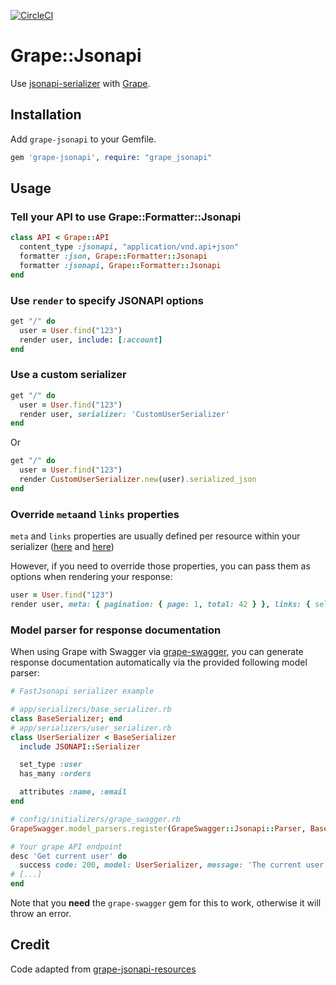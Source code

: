 [![CircleCI](https://circleci.com/gh/EmCousin/grape-jsonapi/tree/master.svg?style=svg)](https://circleci.com/gh/EmCousin/grape-jsonapi/tree/master)

# Grape::Jsonapi

Use [jsonapi-serializer](https://github.com/jsonapi-serializer/jsonapi-serializer) with [Grape](https://github.com/ruby-grape/grape).

## Installation

Add `grape-jsonapi` to your Gemfile.

```ruby
gem 'grape-jsonapi', require: "grape_jsonapi"
```

## Usage

### Tell your API to use Grape::Formatter::Jsonapi

```ruby
class API < Grape::API
  content_type :jsonapi, "application/vnd.api+json"
  formatter :json, Grape::Formatter::Jsonapi
  formatter :jsonapi, Grape::Formatter::Jsonapi
end
```

### Use `render` to specify JSONAPI options

```ruby
get "/" do
  user = User.find("123")
  render user, include: [:account]
end
```

### Use a custom serializer

```ruby
get "/" do
  user = User.find("123")
  render user, serializer: 'CustomUserSerializer'
end
```

Or

```ruby
get "/" do
  user = User.find("123")
  render CustomUserSerializer.new(user).serialized_json
end
```

### Override `meta`and `links` properties

`meta` and `links` properties are usually defined per resource within your serializer ([here](https://github.com/jsonapi-serializer/jsonapi-serializer#meta-per-resource) and [here](https://github.com/jsonapi-serializer/jsonapi-serializer#links-per-object))

However, if you need to override those properties, you can pass them as options when rendering your response:
```ruby
user = User.find("123")
render user, meta: { pagination: { page: 1, total: 42 } }, links: { self: 'https://my-awesome.app.com/users/1' }
```

### Model parser for response documentation

When using Grape with Swagger via [grape-swagger](https://github.com/ruby-grape/grape-swagger), you can generate response documentation automatically via the provided following model parser:

```ruby
# FastJsonapi serializer example

# app/serializers/base_serializer.rb
class BaseSerializer; end
# app/serializers/user_serializer.rb
class UserSerializer < BaseSerializer
  include JSONAPI::Serializer

  set_type :user
  has_many :orders

  attributes :name, :email
end

# config/initializers/grape_swagger.rb
GrapeSwagger.model_parsers.register(GrapeSwagger::Jsonapi::Parser, BaseSerializer)

# Your grape API endpoint
desc 'Get current user' do
  success code: 200, model: UserSerializer, message: 'The current user'
# [...]
end
```

Note that you **need** the `grape-swagger` gem for this to work, otherwise it will throw an error.

## Credit

Code adapted from [grape-jsonapi-resources](https://github.com/cdunn/grape-jsonapi-resources)
